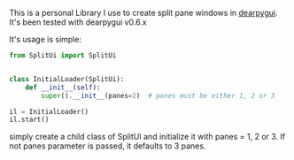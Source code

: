 This is a personal Library I use to create split pane windows in [dearpygui](https://github.com/hoffstadt/DearPyGui).
It's been tested with dearpygui v0.6.x

It's usage is simple:
```python
from SplitUi import SplitUi


class InitialLoader(SplitUi):
    def __init__(self):
        super().__init__(panes=2)  # panes must be either 1, 2 or 3

il = InitialLoader()
il.start()
```

simply create a child class of SplitUI and initialize it with panes = 1, 2 or 3.
If not panes parameter is passed, it defaults to 3 panes.
